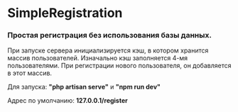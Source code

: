 # SimpleRegistration
### Простая регистрация без использования базы данных.
При запуске сервера инициализируется кэш, в котором хранится массив пользователей. Изначально кэш заполняется 4-мя пользователями. При регистрации нового пользователя, он добавляется в этот массив.

Для запуска: **"php artisan serve"** и **"npm run dev"**

Адрес по умолчанию: **127.0.0.1/register**
